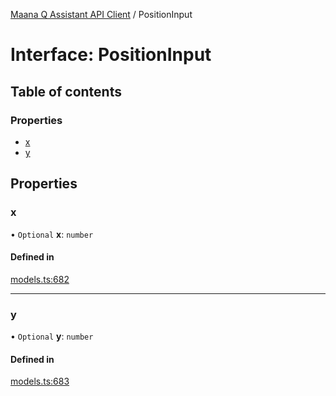 [Maana Q Assistant API Client](../README.md) / PositionInput

# Interface: PositionInput

## Table of contents

### Properties

- [x](PositionInput.md#x)
- [y](PositionInput.md#y)

## Properties

### x

• `Optional` **x**: `number`

#### Defined in

[models.ts:682](https://github.com/maana-io/q-assistant-client/blob/develop/src/models.ts#L682)

___

### y

• `Optional` **y**: `number`

#### Defined in

[models.ts:683](https://github.com/maana-io/q-assistant-client/blob/develop/src/models.ts#L683)
